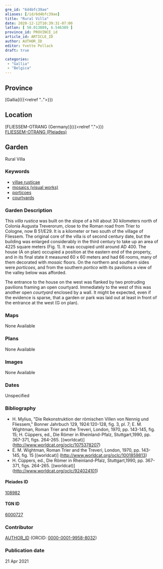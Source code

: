 ```yaml
---
gre_id: "6d4bfc39ae"
aliases: [/id/6d4bfc39ae]
title: "Rural Villa"
date: 2020-12-12T10:39:31-07:00
latlon: [ 50.013889, 6.546389 ]
province_id: PROVINCE_id
article_id: ARTICLE_ID
author: AUTHOR_ID
editor: Yvette Pollack
draft: true

categories:
 - "Gallia"
 - "Belgica"
---
```


## Province
[Gallia]({{<relref "..">}})

## Location

[FLIESSEM-OTRANG  (Germany)]({{<relref ".">}}) \
[FLIESSEM-OTRANG  (Pleiades)](https://pleiades.stoa.org/places/108982)

<!--### Location Description-->

<!-- LEAVE THIS BLANK FOR NOW -->

<!--## Sublocation-->

<!--
[AREA WITHIN LOCATION, LIKE “PALATINE HILL”](GEOREFERENCE LINK)
A sublocation is any area larger than an individual garden, but located within a location. I would always try to include a link to a controlled vocabulary here if possible. This ID may well be different from the Garden ID, e.g., Pompeii versus a Garden in one of the houses which has its own Pleiades ID.
-->

<!-- ### Sublocation Description -->

## Garden
Rural Villa

### Keywords
- [villae rusticae](http://vocab.getty.edu/page/aat/300005518)
- [mosaics (visual works)](http://vocab.getty.edu/page/aat/300015342)
- [porticoes](http://vocab.getty.edu/page/aat/300004145)
- [courtyards](http://vocab.getty.edu/page/aat/300004095)

### Garden Description

This *villa rustica* was built on the slope of a hill about 30 kilometers north of Colonia Augusta Treverorum, close to the Roman road from Trier to Cologne, now B 51/E29. It is a kilometer or two south of the village of Fliessem. The original core of the villa is of second century date, but the building was enlarged considerably in the third century to take up an area of 4225 square meters (Fig. 1). It was occupied until around AD 400. The house (A on plan) occupied a position at the eastern end of the property, and in its final state it measured 60 x 60 meters and had 66 rooms, many of them decorated with *mosaic* floors. On the northern and southern sides were *porticoes*, and from the southern *portico* with its pavilions a view of the valley below was afforded.

 The entrance to the house on the west was flanked by two protruding pavilions framing an open courtyard. Immediately to the west of this was another open *courtyard* enclosed by a wall. It might be expected, even if the evidence is sparse, that a garden or park was laid out at least in front of the entrance at the west (G on plan).
<!-- Text comes from draft file-->


### Maps

None Available

### Plans

None Available
<!--
{{< figure src="IMG_URL" alt="ALT_TEXT" title="CAPTION" >}}
-->

### Images

None Available
<!--
{{< figure src="IMG_URL" alt="ALT_TEXT" title="CAPTION" >}}
-->

### Dates
Unspecified

### Bibliography
- H. Mylius, "Die Rekonstruktion der römischen Villen von Nennig und Fliessem," Bonner Jahrbuch 129, 1924:120-128, fig. 3, pl. 7; E. M. Wightman, Roman Trier and the Treveri, London, 1970, pp. 143-145, fig. 15; H. Cüppers, ed., Die Römer in Rheinland-Pfalz, Stuttgart,1990, pp. 367-371, figs. 264-265. [(worldcat)] (http://www.worldcat.org/oclc/1075378207)
- E. M. Wightman, Roman Trier and the Treveri, London, 1970, pp. 143-145, fig. 15 [(worldcat)] (http://www.worldcat.org/oclc/1001859813)
- H. Cüppers, ed., Die Römer in Rheinland-Pfalz, Stuttgart,1990, pp. 367-371, figs. 264-265. [(worldcat)] (http://www.worldcat.org/oclc/924024101)

<!--#### Periodo ID-->

<!-- [PERIODO_ID](https://pleiades.stoa.org/places/PLEIADES_ID) -->

#### Pleiades ID

[108982](https://pleiades.stoa.org/places/108982)

#### TGN ID
[6000727](http://vocab.getty.edu/page/tgn/6000727)

### Contributor
[AUTHOR_ID](link) (ORCID: [0000-0001-9958-8032](https://orcid.org/0000-0001-9958-8032))

### Publication date

21 Apr 2021

<!--### Related articles-->

<!-- Links to other related articles. Leave blank for now -->